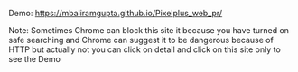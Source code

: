Demo: https://mbaliramgupta.github.io/Pixelplus_web_pr/

Note: Sometimes Chrome can block this site it because you have turned on safe searching and Chrome can suggest it to be dangerous because of HTTP but actually not you can click on detail and click on this site only to see the Demo
